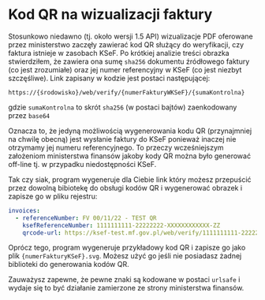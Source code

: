 # Kod QR na wizualizacji faktury

Stosunkowo niedawno (tj. około wersji 1.5 API) wizualizacje PDF oferowane przez ministerstwo zaczęły zawierać kod QR służący do weryfikacji, czy faktura istnieje w zasobach KSeF. Po krótkiej analizie treści obrazka stwierdziłem, że zawiera ona sumę `sha256` dokumentu źródłowego faktury (co jest zrozumiałe) oraz jej numer referencyjny w KSeF (co jest niezbyt szczęśliwe). Link zapisany w kodzie jest postaci następującej:

```text
https://{środowisko}/web/verify/{numerFakturyWKSeF}/{sumaKontrolna}
```

gdzie `sumaKontrolna` to skrót `sha256` (w postaci bajtów) zaenkodowany przez `base64`

Oznacza to, że jedyną możliwością wygenerowania kodu QR (przynajmniej na chwilę obecną) jest wysłanie faktury do KSeF ponieważ inaczej nie otrzymamy jej numeru referencyjnego. To przeczy wcześniejszym założeniom ministerstwa finansów jakoby kody QR można było generować off-line tj. w przypadku niedostępności KSeF.

Tak czy siak, program wygeneruje dla Ciebie link który możesz przepuścić przez dowolną bibiotekę do obsługi kodów QR i wygenerować obrazek i zapisze go w pliku rejestru:

```yaml
invoices:
  - referenceNumber: FV 00/11/22 - TEST QR
    ksefReferenceNumber: 1111111111-22222222-XXXXXXXXXXXX-ZZ
    qrcode-url: https://ksef-test.mf.gov.pl/web/verify/1111111111-22222222-XXXXXXXXXXXX-ZZ/VPuBCK3cwQvsnprWQSwWSglJvokGtUH%2FQCsPyUPiXK0%3D
```

Oprócz tego, program wygeneruje przykładowy kod QR i zapisze go jako plik `{numerFakturyKSeF}.svg`. Możesz użyć go jeśli nie posiadasz żadnej biblioteki do generowania kodów QR.

Zauważysz zapewne, że pewne znaki są kodowane w postaci `urlsafe` i wydaje się to być działanie zamierzone ze strony ministerstwa finansów.
